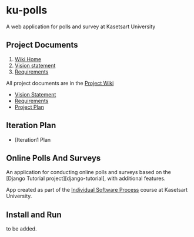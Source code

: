 # ku-polls

A web application for polls and survey at Kasetsart University

## Project Documents

1. [Wiki Home](../../wiki/Home)  
2. [Vision statement](../../wiki/Vision-Statement)
3. [Requirements](../../wiki/Requirements)

All project documents are in the [Project Wiki](../../wiki/Home)

- [Vision Statement](../../wiki/Vision%20Statement)
- [Requirements](../../wiki/Requirements)
- [Project Plan](../../wiki/Development%20Plan)


## Iteration Plan

* [Iteration1 Plan



## Online Polls And Surveys

An application for conducting online polls and surveys based
on the [Django Tutorial project][django-tutorial], with
additional features.

App created as part of the [Individual Software Process](
https://cpske.github.io/ISP) course at Kasetsart University.

## Install and Run

to be added.

